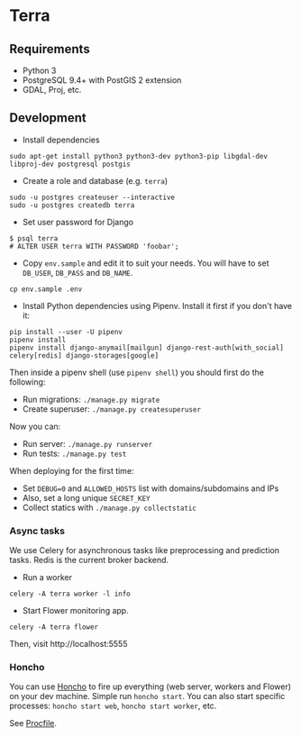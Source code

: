 # Terra

## Requirements

* Python 3
* PostgreSQL 9.4+ with PostGIS 2 extension
* GDAL, Proj, etc.

## Development

* Install dependencies

```
sudo apt-get install python3 python3-dev python3-pip libgdal-dev libproj-dev postgresql postgis
```

* Create a role and database (e.g. `terra`)

```
sudo -u postgres createuser --interactive
sudo -u postgres createdb terra
```

* Set user password for Django

```
$ psql terra
# ALTER USER terra WITH PASSWORD 'foobar';
```

* Copy `env.sample` and edit it to suit your needs. You will have to set
  `DB_USER`, `DB_PASS` and `DB_NAME`.

```
cp env.sample .env
```

* Install Python dependencies using Pipenv. Install it first if you don't have it:

```
pip install --user -U pipenv
pipenv install
pipenv install django-anymail[mailgun] django-rest-auth[with_social] celery[redis] django-storages[google]
```

Then inside a pipenv shell (use `pipenv shell`) you should first do the following:

* Run migrations: `./manage.py migrate`
* Create superuser: `./manage.py createsuperuser`

Now you can:

* Run server: `./manage.py runserver`
* Run tests: `./manage.py test`

When deploying for the first time:

* Set `DEBUG=0` and `ALLOWED_HOSTS` list with domains/subdomains and IPs
* Also, set a long unique `SECRET_KEY`
* Collect statics with `./manage.py collectstatic`

### Async tasks

We use Celery for asynchronous tasks like preprocessing and prediction tasks.
Redis is the current broker backend.

* Run a worker

```
celery -A terra worker -l info
```

* Start Flower monitoring app.

```
celery -A terra flower
```

Then, visit http://localhost:5555

### Honcho

You can use [Honcho](https://honcho.readthedocs.io) to fire up everything (web
server, workers and Flower) on your dev machine. Simple run `honcho start`.
You can also start specific processes: `honcho start web`, `honcho start
worker`, etc.

See [Procfile](Procfile).
